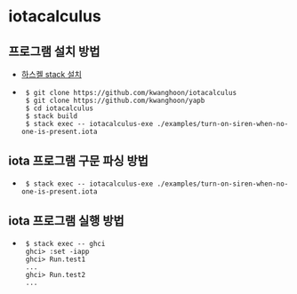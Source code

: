 # iotacalculus

## 프로그램 설치 방법

 - [하스켈 stack 설치](https://docs.haskellstack.org/en/stable/install_and_upgrade/)
 - 
    ```
     $ git clone https://github.com/kwanghoon/iotacalculus
     $ git clone https://github.com/kwanghoon/yapb
     $ cd iotacalculus
     $ stack build
     $ stack exec -- iotacalculus-exe ./examples/turn-on-siren-when-no-one-is-present.iota 
    ```

## iota 프로그램 구문 파싱 방법
 - 
    ```
     $ stack exec -- iotacalculus-exe ./examples/turn-on-siren-when-no-one-is-present.iota 
    ```

## iota 프로그램 실행 방법
 - 
    ```
     $ stack exec -- ghci
     ghci> :set -iapp
     ghci> Run.test1
     ...
     ghci> Run.test2
     ...
    ```    
